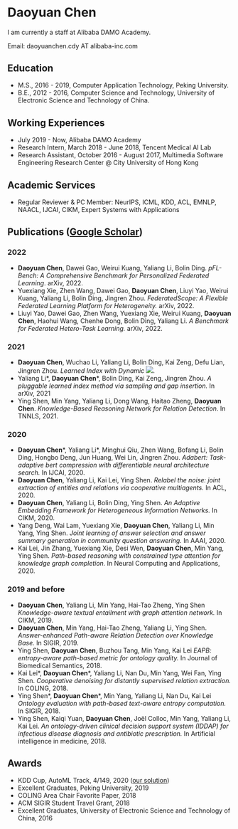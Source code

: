 ###### &nbsp;

# Daoyuan Chen 
I am currently a staff at Alibaba DAMO Academy.  

Email: daoyuanchen.cdy AT alibaba-inc.com


## Education

+ M.S., 2016 - 2019, Computer Application Technology, Peking University. 
+ B.E., 2012 - 2016, Computer Science and Technology, University of Electronic Science and Technology of China.


## Working Experiences

+ July 2019 - Now, Alibaba DAMO Academy
+ Research Intern, March 2018 - June 2018, Tencent Medical AI Lab
+ Research Assistant, October 2016 - August 2017, Multimedia Software Engineering Research Center @ City University of Hong Kong

## Academic Services
+ Regular Reviewer & PC Member: NeurIPS, ICML, KDD, ACL, EMNLP, NAACL, IJCAI, CIKM, Expert Systems with Applications

## Publications ([Google Scholar](https://scholar.google.com/citations?hl=en&user=1GdfinUAAAAJ))

### 2022
+ **Daoyuan Chen**, Dawei Gao, Weirui Kuang, Yaliang Li, Bolin Ding. *pFL-Bench: A Comprehensive Benchmark for Personalized Federated Learning*. arXiv, 2022. 
+ Yuexiang Xie, Zhen Wang, Dawei Gao, **Daoyuan Chen**, Liuyi Yao, Weirui Kuang, Yaliang Li, Bolin Ding, Jingren Zhou. *FederatedScope: A Flexible Federated Learning Platform for Heterogeneity.* arXiv, 2022.  
+ Liuyi Yao, Dawei Gao, Zhen Wang, Yuexiang Xie, Weirui Kuang, **Daoyuan Chen**, Haohui Wang, Chenhe Dong, Bolin Ding, Yaliang Li. *A Benchmark for Federated Hetero-Task Learning.* arXiv, 2022. 

### 2021
+ **Daoyuan Chen**, Wuchao Li, Yaliang Li, Bolin Ding, Kai Zeng, Defu Lian, Jingren Zhou. *Learned Index with Dynamic <img src="https://render.githubusercontent.com/render/math?math=\epsilon">.* 
+ Yaliang Li\*, **Daoyuan Chen**\*, Bolin Ding, Kai Zeng, Jingren Zhou. *A pluggable learned index method via sampling and gap insertion.* In arXiv, 2021
+ Ying Shen, Min Yang, Yaliang Li, Dong Wang, Haitao Zheng, **Daoyuan Chen**. *Knowledge-Based Reasoning Network for Relation Detection.* In TNNLS, 2021.

### 2020
+ **Daoyuan Chen**\*, Yaliang Li\*, Minghui Qiu, Zhen Wang, Bofang Li, Bolin Ding, Hongbo Deng, Jun Huang, Wei Lin, Jingren Zhou. *Adabert: Task-adaptive bert compression with differentiable neural architecture search.* In IJCAI, 2020.
+ **Daoyuan Chen**, Yaliang Li, Kai Lei, Ying Shen. *Relabel the noise: joint extraction of entities and relations via cooperative multiagents.* In ACL, 2020.
+ **Daoyuan Chen**, Yaliang Li, Bolin Ding, Ying Shen. *An Adaptive Embedding Framework for Heterogeneous Information Networks.* In CIKM, 2020.  
+ Yang Deng, Wai Lam, Yuexiang Xie, **Daoyuan Chen**, Yaliang Li, Min Yang, Ying Shen. *Joint learning of answer selection and answer summary generation in community question answering.* In AAAI, 2020.  
+ Kai Lei, Jin Zhang, Yuexiang Xie, Desi Wen, **Daoyuan Chen**, Min Yang, Ying Shen. *Path-based reasoning with constrained type attention for knowledge graph completion.* In Neural Computing and Applications, 2020.

### 2019 and before
+ **Daoyuan Chen**, Yaliang Li, Min Yang, Hai-Tao Zheng, Ying Shen *Knowledge-aware textual entailment with graph attention network.* In CIKM, 2019.
+ **Daoyuan Chen**, Min Yang, Hai-Tao Zheng, Yaliang Li, Ying Shen. *Answer-enhanced Path-aware Relation Detection over Knowledge Base.* In SIGIR, 2019.
+ Ying Shen, **Daoyuan Chen**, Buzhou Tang, Min Yang, Kai Lei *EAPB: entropy-aware path-based metric for ontology quality.* In Journal of Biomedical Semantics, 2018.
+ Kai Lei\*, **Daoyuan Chen**\*, Yaliang Li, Nan Du, Min Yang, Wei Fan, Ying Shen. *Cooperative denoising for distantly supervised relation extraction.* In COLING, 2018.
+ Ying Shen\*, **Daoyuan Chen**\*, Min Yang, Yaliang Li, Nan Du, Kai Lei *Ontology evaluation with path-based text-aware entropy computation.* In SIGIR, 2018.
+ Ying Shen, Kaiqi Yuan, **Daoyuan Chen**, Joël Colloc, Min Yang, Yaliang Li, Kai Lei. *An ontology-driven clinical decision support system (IDDAP) for infectious disease diagnosis and antibiotic prescription.* In Artificial intelligence in medicine, 2018.


## Awards
+ KDD Cup, AutoML Track, 4/149, 2020 ([our solution](https://github.com/joneswong/AutoGraph))
+ Excellent Graduates, Peking University, 2019
+ COLING Area Chair Favorite Paper, 2018
+ ACM SIGIR Student Travel Grant, 2018
+ Excellent Graduates, University of Electronic Science and Technology of China, 2016
